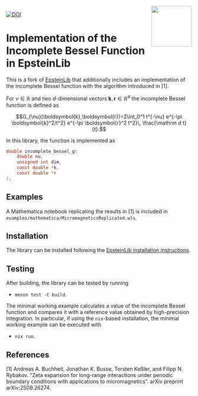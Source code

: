 <!--
SPDX-FileCopyrightText: 2025 Jonathan Busse <jonathan@jbusse.de>

SPDX-License-Identifier: AGPL-3.0-only
-->


<img align="right" src="https://avatars.githubusercontent.com/u/177750891?v=4" width="110">

[![DOI](https://img.shields.io/badge/DOI-10.48550%2FarXiv.2412.16317-blue.svg)](https://doi.org/10.48550/arXiv.2509.26274)
# Implementation of the Incomplete Bessel Function in EpsteinLib

This is a fork of [EpsteinLib](https://github.com/epsteinlib/epsteinlib) that additionally includes an implementation of the incomplete Bessel function with the algorithm introduced in [1].

For $\nu\in\mathbb R$ and two $d$-dimensional vectors $\boldsymbol{k},\boldsymbol{r}\in\mathbb R^d$ the incomplete Bessel function is defined as

$$G_{\nu}(\boldsymbol{k},\boldsymbol{r})=2\int_0^1 t^{-\nu} e^{-\pi \boldsymbol{k}^2/t^2} e^{-\pi \boldsymbol{r}^2 t^2}\, \frac{\mathrm d t}{t}.$$

In this library, the function is implemented as
```c
double incomplete_bessel_g(
    double nu,
    unsigned int dim,
    const double *k,
    const double *r
);
```

## Examples
A Mathematica notebook replicating the results in [1] is included in `examples/mathematica/MicromagneticsReplicated.wls`.

## Installation
The library can be installed following the [EpsteinLib installation instructions](https://github.com/epsteinlib/epsteinlib/blob/main/README.md#installation).

## Testing
After building, the library can be tested by running
- `meson test -C build`.

The minimal working example calculates a value of the incomplete Bessel function and compares it with a reference value obtained by high-precision integration.  In particular, if using the `nix`-based installation, the minimal working example can be executed with
- `nix run`.

## References

[1] Andreas A. Buchheit, Jonathan K. Busse, Torsten Keßler, and Filipp N. Rybakov.  “Zeta expansion for long-range interactions under periodic boundary conditions with applications to micromagnetics”.  arXiv preprint arXiv:2509.26274.
